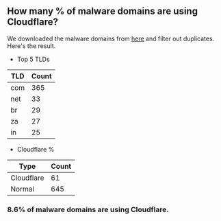 ## How many % of malware domains are using Cloudflare?


We downloaded the malware domains from [here](https://urlhaus.abuse.ch) and filter out duplicates.
Here's the result.


[//]: # (start replacement)


- Top 5 TLDs

| TLD | Count |
| --- | --- |
| com | 365 |
| net | 33 |
| br | 29 |
| za | 27 |
| in | 25 |


- Cloudflare %

| Type | Count |
| --- | --- |
| Cloudflare | 61 |
| Normal | 645 |


### 8.6% of malware domains are using Cloudflare.